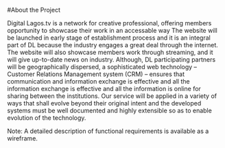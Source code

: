 #About the Project

Digital Lagos.tv is a network for creative professional, offering members opportunity to showcase their work in an accessable way 
The website will be launched in early stage of establishment process and it is an integral part of DL because the industry engages a great deal through the internet. 
The website will also showcase members work through streaming, and it will give up-to-date news on industry. Although, DL participating partners will be geographically dispersed, a sophisticated web technology – Customer Relations Management system (CRM) – ensures that communication and information exchange is effective and all the information exchange is effective and all the information is online for sharing between the institutions.
Our service will be applied in a variety of ways that shall evolve beyond their original intent and the developed systems must be well documented and highly extensible so as to enable evolution of the technology.

Note: A detailed description of functional requirements is available as a wireframe. 


